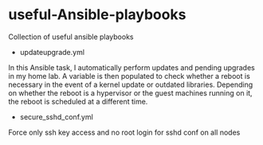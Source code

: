 # useful-Ansible-playbooks
Collection of useful ansible playbooks

+ updateupgrade.yml

In this Ansible task, I automatically perform updates and pending upgrades in my home lab. A variable is then populated to check whether a reboot is necessary in the event of a kernel update or outdated libraries. Depending on whether the reboot is a hypervisor or the guest machines running on it, the reboot is scheduled at a different time.

+ secure_sshd_conf.yml

Force only ssh key access and no root login for sshd conf on all nodes
